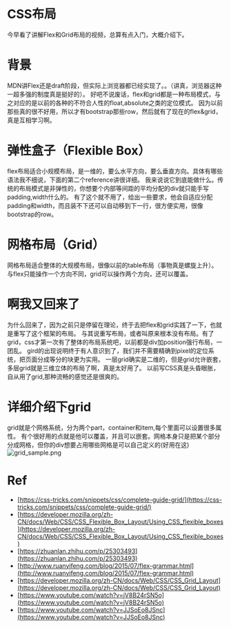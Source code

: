# CSS布局
今早看了讲解Flex和Grid布局的视频，总算有点入门，大概介绍下。

# 背景
MDN讲Flex还是draft阶段，但实际上浏览器都已经实现了。。（讲真，浏览器这种一超多强的制度真是挺好的）。
好吧不说废话，flex和grid都是一种布局模式，与之对应的是以前的各种的不符合人性的float,absolute之类的定位模式。
因为以前那些真的很不好用，所以才有bootstrap那些row，然后就有了现在的flex&grid，真是互相学习啊。

# 弹性盒子（Flexible Box）
flex布局适合小规模布局，是一维的，要么水平方向，要么垂直方向。具体有哪些语法我不细说，下面的第二个reference讲很详细。
我来说说它到底能做什么。传统的布局模式是非弹性的，你想要个内部等间距的平均分配的div就只能手写padding,width什么的。
有了这个就不用了，给出一些要求，他会自适应分配padding和width，而且装不下还可以自动移到下一行，很方便实用，很像bootstrap的row。

# 网格布局（Grid）
网格布局适合整体的大规模布局，很像以前的table布局（事物真是螺旋上升）。
与flex只能操作一个方向不同，grid可以操作两个方向，还可以覆盖。

# 啊我又回来了
为什么回来了，因为之前只是停留在理论，终于去把flex和grid实践了一下，也就是重写了这个框架的布局。
与其说重写布局，或者叫原来根本没有布局。有了grid，css才第一次有了整体的布局系统吧，以前都是div加position强行布局，一团乱。
gird的出现说明终于有人意识到了，我们并不需要精确到pixel的定位系统，把页面分成等分的块更为实用。
一层grid确实是二维的，但是grid允许嵌套，多层grid就是三维立体的布局了啊，真是太好用了。
以前写CSS真是头昏眼胀，自从用了grid,那种流畅的感觉还是很爽的。

# 详细介绍下grid
grid就是个网格系统，分为两个part，container和item,每个里面可以设置很多属性。
有个很好用的点就是他可以覆盖，并且可以嵌套。网格本身只是把某个部分分成网格，但你的div想要占用哪些网格是可以自己定义的(好用在这)
![grid_sample.png](grid_sample.png)

# Ref
- [https://css-tricks.com/snippets/css/complete-guide-grid/](https://css-tricks.com/snippets/css/complete-guide-grid/)
- [https://developer.mozilla.org/zh-CN/docs/Web/CSS/CSS_Flexible_Box_Layout/Using_CSS_flexible_boxes](https://developer.mozilla.org/zh-CN/docs/Web/CSS/CSS_Flexible_Box_Layout/Using_CSS_flexible_boxes)
- [https://zhuanlan.zhihu.com/p/25303493](https://zhuanlan.zhihu.com/p/25303493)
- [http://www.ruanyifeng.com/blog/2015/07/flex-grammar.html](http://www.ruanyifeng.com/blog/2015/07/flex-grammar.html)
- [https://developer.mozilla.org/zh-CN/docs/Web/CSS/CSS_Grid_Layout](https://developer.mozilla.org/zh-CN/docs/Web/CSS/CSS_Grid_Layout)
- [https://www.youtube.com/watch?v=jV8B24rSN5o](https://www.youtube.com/watch?v=jV8B24rSN5o)
- [https://www.youtube.com/watch?v=JJSoEo8JSnc](https://www.youtube.com/watch?v=JJSoEo8JSnc)